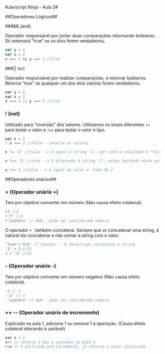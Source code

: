 #Javscript Ninja - Aula 2#

##Operadores Lógicos##

###&& (and)

Operador responsável por juntar duas comparações retornando boleanos.
Só retornará "true" se os dois forem verdadeiros,

```javascript
var y = 1
var x = 2
x === 2 && y === 1 //true
```

###|| (or)

Operador responsável por realizar comparações, e retornar boleanos.
Retorna "true" se qualquer um dos dois valores forem verdadeiros.

```javascript
var y = 2
var x = 2
x === 2 || y === 1 //true
```
### ! (not)

Utilizado para "inversão" dos valores.
Utilizamos os sinais diferentes ``` != ``` para testar o valor e ``` !== ``` para testar o valor e tipo.

```javascript
var x = 2
! x === 2 //false - inverte os valores

x != '2' //false - x é igual à string '2', por isto o resultado é 'false'

x !== '2' //true - x é diferente à string '2', estou testando assim pelo tipo também.

x !== 2 //false - x é igual ao valor e  tipo de 2
```

##Operadores unários##

### + (Operador unário +)

Tem por objetivo converter em número (Não causa efeito colateral).

```javascript
+3 //3
+'3' //3
+'Leandro' // NaN - pode ser considerado número.
```

O operador ```+ ``` também concatena. Sempre que vc concatenar uma string, é natural ele concatenar e não somar a string com o valor.

```javascript
'lean'+'dro' //'leandro' - O Javascript concatenou a string
'3' + 3 //33
3 + '3' //33
```

### - (Operador unário -)

Tem por objetivo converter em número negativo (Não causa efeito colateral).

```javascript
-3 //-3
-'3' //-3
-'Leandro' // NaN - pode ser considerado número.
```

### ++ -- (Operador unário de incremento)

Explicado na aula 1, adiciona 1 ou remove 1 à operação. (Causa efeito colateral alterando a variável)

```javascript
var x = 1
x++ // retorna 1 mas a variável já está 2.
++x // 3 utilizado pré-incremento, já retorna o valor atualizado
``` 
